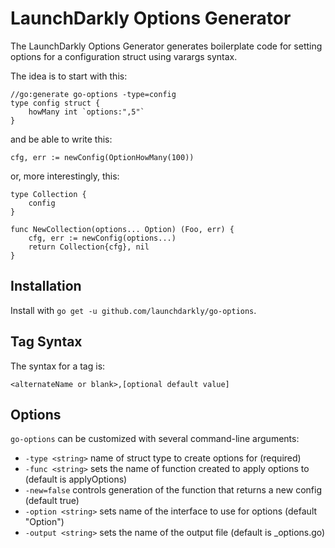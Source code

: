 # LaunchDarkly Options Generator

The LaunchDarkly Options Generator generates boilerplate code for setting options for a configuration struct using varargs syntax.

The idea is to start with this:

```
//go:generate go-options -type=config
type config struct {
	howMany int `options:",5"`
}
```

and be able to write this:

```
cfg, err := newConfig(OptionHowMany(100))

```

or, more interestingly, this:

```
type Collection {
    config
}

func NewCollection(options... Option) (Foo, err) {
    cfg, err := newConfig(options...)
    return Collection{cfg}, nil
}
```

## Installation

Install with `go get -u github.com/launchdarkly/go-options`.

## Tag Syntax

The syntax for a tag is:

`<alternateName or blank>,[optional default value]`

## Options

`go-options` can be customized with several command-line arguments:

- `-type <string>` name of struct type to create options for (required)
- `-func <string>` sets the name of function created to apply options to <type> (default is apply<Type>Options)
- `-new=false` controls generation of the function that returns a new config (default true)
- `-option <string>` sets name of the interface to use for options (default "Option")
- `-output <string>` sets the name of the output file (default is <type>_options.go)
